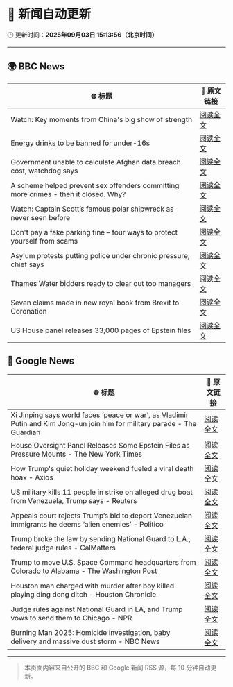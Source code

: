 # 🧠 新闻自动更新

🕒 更新时间：**2025年09月03日 15:13:56（北京时间）**

---

## 🌍 BBC News

| 🌐 标题 | 🔗 原文链接 |
|--------|-------------|
| Watch: Key moments from China's big show of strength | [阅读全文](https://www.bbc.com/news/videos/c62n2mm6ngjo?at_medium=RSS&at_campaign=rss) |
| Energy drinks to be banned for under-16s | [阅读全文](https://www.bbc.com/news/articles/c707074qdnko?at_medium=RSS&at_campaign=rss) |
| Government unable to calculate Afghan data breach cost, watchdog says | [阅读全文](https://www.bbc.com/news/articles/cm2k25dx1z3o?at_medium=RSS&at_campaign=rss) |
| A scheme helped prevent sex offenders committing more crimes - then it closed. Why? | [阅读全文](https://www.bbc.com/news/articles/cgqnqzkg83jo?at_medium=RSS&at_campaign=rss) |
| Watch: Captain Scott’s famous polar shipwreck as never seen before | [阅读全文](https://www.bbc.com/news/articles/cpwyvyqkx9yo?at_medium=RSS&at_campaign=rss) |
| Don't pay a fake parking fine – four ways to protect yourself from scams | [阅读全文](https://www.bbc.com/news/articles/cn8438ngpe1o?at_medium=RSS&at_campaign=rss) |
| Asylum protests putting police under chronic pressure, chief says | [阅读全文](https://www.bbc.com/news/articles/c6272r550w3o?at_medium=RSS&at_campaign=rss) |
| Thames Water bidders ready to clear out top managers | [阅读全文](https://www.bbc.com/news/articles/cp8z8djjml5o?at_medium=RSS&at_campaign=rss) |
| Seven claims made in new royal book from Brexit to Coronation | [阅读全文](https://www.bbc.com/news/articles/c78z84d3gdgo?at_medium=RSS&at_campaign=rss) |
| US House panel releases 33,000 pages of Epstein files | [阅读全文](https://www.bbc.com/news/articles/cp949lrj373o?at_medium=RSS&at_campaign=rss) |

## 📰 Google News

| 🌐 标题 | 🔗 原文链接 |
|--------|-------------|
| Xi Jinping says world faces ‘peace or war’, as Vladimir Putin and Kim Jong-un join him for military parade - The Guardian | [阅读全文](https://news.google.com/rss/articles/CBMiugFBVV95cUxOUUFNRHhoMGFKSFFPZjhUZVR0VFUtT1o0em1WdWVBMjJxdkl1RXA5NHVjTDgxcU8wc3pSd1Y0M0tFZnpub2dabG15aEd3RkxiM01IS1Ftc29XdHlpYXJNQkZzWFE2NVEwMUdyNFdwUC1OWFlXSmlGUmZ4bjBlNkJvVTZuNFNBbnQ4X3RhOW1uRXJRdVR6VG9aSUtVRjhWQ0U1bno1T290RWp5a2N2SmFldEdzMWVRN3J2UkE?oc=5) |
| House Oversight Panel Releases Some Epstein Files as Pressure Mounts - The New York Times | [阅读全文](https://news.google.com/rss/articles/CBMikwFBVV95cUxNc2VkQWtKYXRUa282WWFEZmxlM0FabHBnS1M1YXotcEFISHNHTVlLTDVFMHlvWjhNb1BXOG5MQnBVNHFmUmUwVUtsNldOYVhwRHhZMjR3bGthY3NaeTJ6aHBrYWNQNG93QmhSdWtzSVFmOU9HcXdXb1d2VnJkRXdXRWJSdFdCN1k2angzdXJSRENpQU0?oc=5) |
| How Trump's quiet holiday weekend fueled a viral death hoax - Axios | [阅读全文](https://news.google.com/rss/articles/CBMie0FVX3lxTE50OUE1ZFF2ZVlmYkR4MncxeVBiazAxUlUxNUhlZFo4ZEV5ampFMzR0bXNBbzdFNVNWRElNV3I5aHVVM0tYVTZIaG1fSnNobTByNi02a01PaHJleG9MSzFoNlBMNnBBY3M5WnM3azFiajZ2VExXa1ZfWFIwdw?oc=5) |
| US military kills 11 people in strike on alleged drug boat from Venezuela, Trump says - Reuters | [阅读全文](https://news.google.com/rss/articles/CBMiwgFBVV95cUxNUUJUanRkbEc1Vk9rQzh6Q2JLVEtWU2ExcWt1QzJDdXFpNFRsZUtqYW04WURyQ0FFQWV1d1l6Y1NhVGRtVlNiUGZraXJ2cXIwTExTM0VqVTFSdG54dy1LMC1aNGxSWmRyY0NrTTR1MEZTRFVnTlJEZkhaekoyb2hPSDlFb1dRZHVlOUtMNXVweWJjQkZuR3k3N29vN19JbUlVSklrY1lHZTk2elBPWGpFdlFCSGVlaEh5a3R3eTIxeUt3dw?oc=5) |
| Appeals court rejects Trump’s bid to deport Venezuelan immigrants he deems ‘alien enemies’ - Politico | [阅读全文](https://news.google.com/rss/articles/CBMilAFBVV95cUxPRG5pVThRc3VOdzhyT1RoZk1pNWhFbDhIRmdzSWwxRW5hQ1ozX0p1ZG4yVHRBYXBkRmk1Yk1relJJanh4TmFMbVJEbnptcGZoZlF3c3dDblRpOUtOaUtrN05VOUVuQ2EzZEIwSnpqSkRkamd3MG93ZnJhN0gwOUpvc2x1LW05Q1R4YW5ZRDhFWWl6TFd1?oc=5) |
| Trump broke the law by sending National Guard to L.A., federal judge rules - CalMatters | [阅读全文](https://news.google.com/rss/articles/CBMiggFBVV95cUxNaWlPNDZ3aElJcjZYNHhpVnNlOEQzVTcxVlRMVEw5M3g0RnBIenZrRlR3eHBpM3Y2WG5YckJEaEZiZVVzcWg5X0daRXZqOExBbHlVZER3V0k2YlVMQnJTOThMeDlyNElodDAwTDlPMWh5bFZ6dWw4Yk1yT2o4WnlBYlRR?oc=5) |
| Trump to move U.S. Space Command headquarters from Colorado to Alabama - The Washington Post | [阅读全文](https://news.google.com/rss/articles/CBMikgFBVV95cUxOYTJERXFfRmJyS0NBS25ua3VBTFlwRElKaFYzODFidkZYRmRnSW1IbGhWTW14d0lVNWtVbHN0RXFlaTRYZnBhVkdnR2ZxclNLSkZYdC1WOXpBSG1qM1FOTHJsWnlpVXFMaF9GYVhQOXFNVFA4YkcybDlodnZhY0xJSHU2ZUZtaFFRYUhCUkNhTGNHdw?oc=5) |
| Houston man charged with murder after boy killed playing ding dong ditch - Houston Chronicle | [阅读全文](https://news.google.com/rss/articles/CBMisgFBVV95cUxPNEZiMTY2SGNsTDNVUXJxQ2pVVEl2cE42T0VqVmNwd3g3bWFnSWloRE9nNmtQNXl4c09mZWpUMlZvQ3NUcFhJUmJiNnliejZNMy1tS2FEbDBhR1V5WXpzUlJRalp4OGxEQks4ZTd6VktUT0thM1J4QzlTNGZfY2NQNDJjbUZ0YV96ZlRGbnk0cXVzUGJzR3NoYjRtV240dUVLR3hGZ0txUjJHNjgydzQ5ZmF3?oc=5) |
| Judge rules against National Guard in LA, and Trump vows to send them to Chicago - NPR | [阅读全文](https://news.google.com/rss/articles/CBMiwAFBVV95cUxOdEN6S2pWc01qSUxZYzc4NVRqbXpnZFpmaW1YNEVvSDBtTG1lWmltb2FBZlg2ZG9sN0RoQ292QzRiRl9FakxXbkF5ejAyQkZoZzJKZ21EZHc1c3A0Q1ExdHJTZ2NIbWZDN1dFZXAwa0ZpZ01Ncldya3E5ZDZJWmdhTm9WN05lalZKckl2RFdyNHBNR21LeU40Q3hzbm85OVA0aE5URm5fcXdnRWxzTkxWekZuNVJsbEVCVDFsZ2t3ejM?oc=5) |
| Burning Man 2025: Homicide investigation, baby delivery and massive dust storm - NBC News | [阅读全文](https://news.google.com/rss/articles/CBMizwFBVV95cUxPT2ZSXzlycks4ZXZidHNyX1RKSENRNm5STThzSlNoXzFkSkYtczF2RDkzVGJnTmZ3clZ6Sy1SbkNpRktRQUZXV04yX3dtMnY0RVFaTFdUUi1lSEh0aHBpeTNkUGphMHJnVU9YdXZ0bE5YU0FjNU9hblRDMkZ3QUNnM2tVdHVKR0NxNW5CdjNZS1RFYUxHSExsMEw2Y18yQmtSTFdFbWROVnhyQjdwaFBfQmxseEFtVkpfdFJNMG5LYUlKdkJJbjl0V2tDdFYzZ2fSAVZBVV95cUxOUVRieFFrbHJFX1hCNDZCUW9rVTNlWGJpZjZ4VVlQOTJVUE9SckNSazdPdWpDNmNqejd2b2FWcW5fR28tLVhlZmsxdlhOaGFWSndHdlBkdw?oc=5) |

---
> 本页面内容来自公开的 BBC 和 Google 新闻 RSS 源，每 10 分钟自动更新。